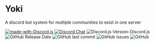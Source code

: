 # Yoki
A discord bot system for multiple communities to exist in one server



[![made-with-Discord.js](https://img.shields.io/badge/Made%20with-Discord.js-1f425f.svg)](https://github.com/discordjs/discord.js/) [![Discord Chat](https://img.shields.io/discord/709121633541029938.svg)](https://discord.gg/fPRrVfx)
![Discord.js-Version-Discord.js](https://img.shields.io/badge/Discord.js-12.2.0-1f425f.svg) ![GitHub Release Date](https://img.shields.io/github/release-date/MythicalCuddles/DiscordBot.svg) ![GitHub last commit](https://img.shields.io/github/last-commit/MythicalCuddles/DiscordBot.svg) ![GitHub issues](https://img.shields.io/github/issues/MythicalCuddles/DiscordBot.svg) ![GitHub](https://img.shields.io/github/license/MythicalCuddles/DiscordBot.svg)
